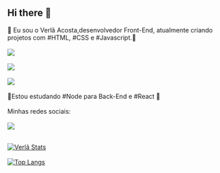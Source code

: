 ## Hi there 👋

 :rocket: Eu sou o Verlã Acosta,desenvolvedor Front-End, atualmente criando projetos com #HTML, #CSS e #Javascript.:rocket:<br><br>
<img src="https://img.shields.io/badge/HTML-239120?style=for-the-badge&logo=html5&logoColor=white" /> <br><br>
<img src="https://img.shields.io/badge/CSS-239120?&style=for-the-badge&logo=css3&logoColor=white" /> <br><br>
<img src="https://img.shields.io/badge/JavaScript-F7DF1E?style=for-the-badge&logo=javascript&logoColor=black" /> <br><br>
:rocket:Estou estudando #Node para Back-End e #React :rocket:<br><br>
Minhas redes sociais: <br> <br>
<a hrf="https://www.linkedin.com/in/verl%C3%A3-acosta-ramos-440393282/"> <img src="https://img.shields.io/badge/LinkedIn-0077B5?style=for-the-badge&logo=linkedin&logoColor=white"/></a> <br> <br>


[![Verlã Stats](https://github-readme-stats.vercel.app/api?username=eskurinhoES)](https://github.com/anuraghazra/github-readme-stats) <br> <br>
[![Top Langs](https://github-readme-stats.vercel.app/api/top-langs/?username=eskurinhoES)](https://github.com/anuraghazra/github-readme-stats)
